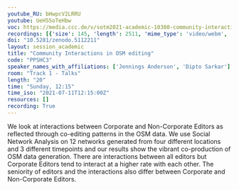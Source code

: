 ```yaml
---
youtube_RU: bHwpcV2LRRU
youtube: UeH55oTeHbw
voc: https://media.ccc.de/v/sotm2021-academic-10380-community-interactions-in-osm-editing
recordings: [{'size': 145, 'length': 2511, 'mime_type': 'video/webm', 'language': 'eng-rus', 'filename': 'sotm2021-10380-eng-rus-Community_Interactions_in_OSM_editing_webm-sd.webm', 'state': 'new', 'folder': 'webm-sd', 'high_quality': False, 'width': 720, 'height': 576, 'updated_at': '2021-10-14T15:28:39.312+02:00', 'recording_url': 'https://cdn.media.ccc.de/events/sotm/2021/webm-sd/sotm2021-10380-eng-rus-Community_Interactions_in_OSM_editing_webm-sd.webm', 'url': 'https://api.media.ccc.de/public/recordings/55267', 'event_url': 'https://api.media.ccc.de/public/events/53bd1000-fa4b-56c0-8b33-92dd6aa9fa11', 'conference_url': 'https://api.media.ccc.de/public/conferences/sotm2021'}, {'size': 38, 'length': 2511, 'mime_type': 'audio/mpeg', 'language': 'eng', 'filename': 'sotm2021-10380-eng-Community_Interactions_in_OSM_editing_mp3.mp3', 'state': 'new', 'folder': 'mp3', 'high_quality': False, 'width': 0, 'height': 0, 'updated_at': '2021-10-14T15:01:35.513+02:00', 'recording_url': 'https://cdn.media.ccc.de/events/sotm/2021/mp3/sotm2021-10380-eng-Community_Interactions_in_OSM_editing_mp3.mp3', 'url': 'https://api.media.ccc.de/public/recordings/55266', 'event_url': 'https://api.media.ccc.de/public/events/53bd1000-fa4b-56c0-8b33-92dd6aa9fa11', 'conference_url': 'https://api.media.ccc.de/public/conferences/sotm2021'}, {'size': 113, 'length': 2511, 'mime_type': 'video/mp4', 'language': 'eng-rus', 'filename': 'sotm2021-10380-eng-rus-Community_Interactions_in_OSM_editing_sd.mp4', 'state': 'new', 'folder': 'h264-sd', 'high_quality': False, 'width': 720, 'height': 576, 'updated_at': '2021-10-14T15:00:38.214+02:00', 'recording_url': 'https://cdn.media.ccc.de/events/sotm/2021/h264-sd/sotm2021-10380-eng-rus-Community_Interactions_in_OSM_editing_sd.mp4', 'url': 'https://api.media.ccc.de/public/recordings/55265', 'event_url': 'https://api.media.ccc.de/public/events/53bd1000-fa4b-56c0-8b33-92dd6aa9fa11', 'conference_url': 'https://api.media.ccc.de/public/conferences/sotm2021'}, {'size': 220, 'length': 2511, 'mime_type': 'video/mp4', 'language': 'eng-rus', 'filename': 'sotm2021-10380-eng-rus-Community_Interactions_in_OSM_editing_hd.mp4', 'state': 'new', 'folder': 'h264-hd', 'high_quality': True, 'width': 1920, 'height': 1080, 'updated_at': '2021-10-14T14:54:08.520+02:00', 'recording_url': 'https://cdn.media.ccc.de/events/sotm/2021/h264-hd/sotm2021-10380-eng-rus-Community_Interactions_in_OSM_editing_hd.mp4', 'url': 'https://api.media.ccc.de/public/recordings/55264', 'event_url': 'https://api.media.ccc.de/public/events/53bd1000-fa4b-56c0-8b33-92dd6aa9fa11', 'conference_url': 'https://api.media.ccc.de/public/conferences/sotm2021'}, {'size': 181, 'length': 2511, 'mime_type': 'video/mp4', 'language': 'rus', 'filename': 'sotm2021-10380-rus-Community_Interactions_in_OSM_editing.mp4', 'state': 'new', 'folder': 'h264-hd', 'high_quality': True, 'width': 1920, 'height': 1080, 'updated_at': '2021-10-14T14:53:59.787+02:00', 'recording_url': 'https://cdn.media.ccc.de/events/sotm/2021/h264-hd/sotm2021-10380-rus-Community_Interactions_in_OSM_editing.mp4', 'url': 'https://api.media.ccc.de/public/recordings/55263', 'event_url': 'https://api.media.ccc.de/public/events/53bd1000-fa4b-56c0-8b33-92dd6aa9fa11', 'conference_url': 'https://api.media.ccc.de/public/conferences/sotm2021'}, {'size': 181, 'length': 2511, 'mime_type': 'video/mp4', 'language': 'eng', 'filename': 'sotm2021-10380-eng-Community_Interactions_in_OSM_editing.mp4', 'state': 'new', 'folder': 'h264-hd', 'high_quality': True, 'width': 1920, 'height': 1080, 'updated_at': '2021-10-14T14:53:51.795+02:00', 'recording_url': 'https://cdn.media.ccc.de/events/sotm/2021/h264-hd/sotm2021-10380-eng-Community_Interactions_in_OSM_editing.mp4', 'url': 'https://api.media.ccc.de/public/recordings/55262', 'event_url': 'https://api.media.ccc.de/public/events/53bd1000-fa4b-56c0-8b33-92dd6aa9fa11', 'conference_url': 'https://api.media.ccc.de/public/conferences/sotm2021'}]
doi: "10.5281/zenodo.5112211"
layout: session_academic
title: "Community Interactions in OSM editing"
code: "PPSHC3"
speaker_names_with_affiliations: ['Jennings Anderson', 'Dipto Sarkar']
room: "Track 1 - Talks"
length: "20"
time: "Sunday, 12:15"
time_iso: "2021-07-11T12:15:00Z"
resources: []
recording: True
---
```

We look at interactions between Corporate and Non-Corporate Editors as reflected through co-editing patterns in the OSM data. We use Social Network Analysis on 12 networks generated from four different locations and 3 different timepoints and our results show the vibrant co-production of OSM data generation. There are interactions between all editors but Corporate Editors tend to interact at a higher rate with each other. The seniority of editors and the interactions also differ between Corporate and Non-Corporate Editors.
